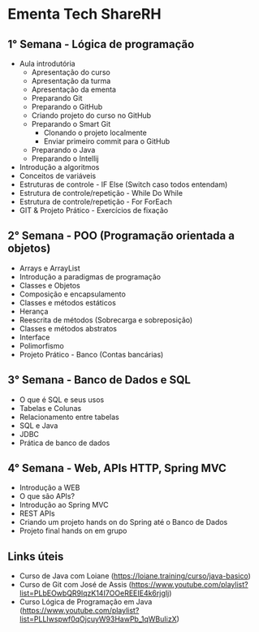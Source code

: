 # Ementa Tech ShareRH


## 1° Semana - Lógica de programação
- Aula introdutória
  - Apresentação do curso
  - Apresentação da turma
  - Apresentação da ementa
  - Preparando Git
  - Preparando o GitHub
  - Criando projeto do curso no GitHub
  - Preparando o Smart Git
    - Clonando o projeto localmente
    - Enviar primeiro commit para o GitHub
  - Preparando o Java
  - Preparando o Intellij
- Introdução a algoritmos
- Conceitos de variáveis
- Estruturas de controle - IF Else (Switch caso todos entendam)
- Estrutura de controle/repetição - While Do While
- Estrutura de controle/repetição - For ForEach
- GIT & Projeto Prático - Exercícios de fixação

## 2° Semana - POO (Programação orientada a objetos)
- Arrays e ArrayList
- Introdução a paradigmas de programação
- Classes e Objetos
- Composição e encapsulamento
- Classes e métodos estáticos
- Herança
- Reescrita de métodos (Sobrecarga e sobreposição)
- Classes e métodos abstratos
- Interface
- Polimorfismo
- Projeto Prático - Banco (Contas bancárias)

## 3° Semana - Banco de Dados e SQL 
- O que é SQL e seus usos
- Tabelas e Colunas
- Relacionamento entre tabelas
- SQL e Java
- JDBC
- Prática de banco de dados

## 4° Semana - Web, APIs HTTP, Spring MVC
- Introdução a WEB
- O que são APIs?
- Introdução ao Spring MVC
- REST APIs
- Criando um projeto hands on do Spring até o Banco de Dados
- Projeto final hands on em grupo


## Links úteis
* Curso de Java com Loiane (https://loiane.training/curso/java-basico)
* Curso de Git com José de Assis (https://www.youtube.com/playlist?list=PLbEOwbQR9lqzK14I7OOeREEIE4k6rjgIj)
* Curso Lógica de Programação em Java (https://www.youtube.com/playlist?list=PLLIwspwf0qOjcuyW93HawPb_1qWBuIizX)
